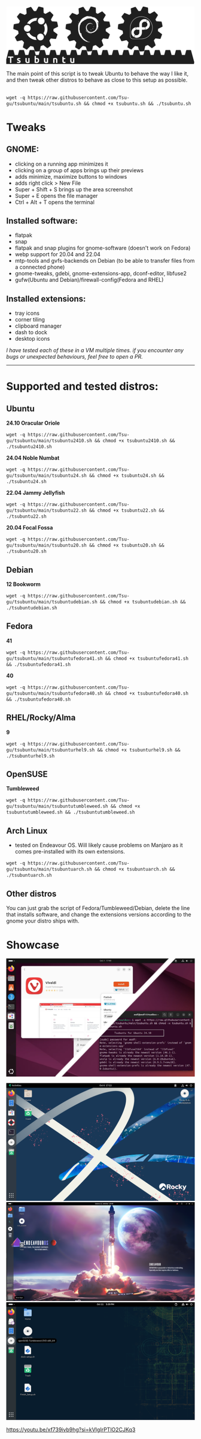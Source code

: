 ![logo](https://raw.githubusercontent.com/Tsu-gu/tsubuntu/main/tsubuntu-logo-fedora-debian-buntu.png)

The main point of this script is to tweak Ubuntu to behave the way I like it, and then tweak other distros to behave as close to this setup as possible. 

```
                                                    
wget -q https://raw.githubusercontent.com/Tsu-gu/tsubuntu/main/tsubuntu.sh && chmod +x tsubuntu.sh && ./tsubuntu.sh

```


# Tweaks

## GNOME: 
- clicking on a running app minimizes it
- clicking on a group of apps brings up their previews 
- adds minimize, maximize buttons to windows
- adds right click > New File
- Super + Shift + S brings up the area screenshot
- Super + E opens the file manager
- Ctrl + Alt + T opens the terminal
## Installed software:
- flatpak
- snap
- flatpak and snap plugins for gnome-software (doesn't work on Fedora)
- webp support for 20.04 and 22.04
- mtp-tools and gvfs-backends on Debian (to be able to transfer files from a connected phone)
- gnome-tweaks, gdebi, gnome-extensions-app, dconf-editor, libfuse2
- gufw(Ubuntu and Debian)/firewall-config(Fedora and RHEL)
## Installed extensions:
- tray icons
- corner tiling
- clipboard manager
- dash to dock
- desktop icons

_I have tested each of these in a VM multiple times. if you encounter any bugs or unexpected behaviours, feel free to open a PR._
* * *
# Supported and tested distros:

## Ubuntu
**24.10 Oracular Oriole** 

```
wget -q https://raw.githubusercontent.com/Tsu-gu/tsubuntu/main/tsubuntu2410.sh && chmod +x tsubuntu2410.sh && ./tsubuntu2410.sh
```

**24.04 Noble Numbat**

```
wget -q https://raw.githubusercontent.com/Tsu-gu/tsubuntu/main/tsubuntu24.sh && chmod +x tsubuntu24.sh && ./tsubuntu24.sh
```

**22.04 Jammy Jellyfish**

```
wget -q https://raw.githubusercontent.com/Tsu-gu/tsubuntu/main/tsubuntu22.sh && chmod +x tsubuntu22.sh && ./tsubuntu22.sh
```

**20.04 Focal Fossa**

```
wget -q https://raw.githubusercontent.com/Tsu-gu/tsubuntu/main/tsubuntu20.sh && chmod +x tsubuntu20.sh && ./tsubuntu20.sh
```

## Debian
**12 Bookworm**

```
wget -q https://raw.githubusercontent.com/Tsu-gu/tsubuntu/main/tsubuntudebian.sh && chmod +x tsubuntudebian.sh && ./tsubuntudebian.sh
```

## Fedora
**41** 

```
wget -q https://raw.githubusercontent.com/Tsu-gu/tsubuntu/main/tsubuntufedora41.sh && chmod +x tsubuntufedora41.sh && ./tsubuntufedora41.sh
```

**40**

```
wget -q https://raw.githubusercontent.com/Tsu-gu/tsubuntu/main/tsubuntufedora40.sh && chmod +x tsubuntufedora40.sh && ./tsubuntufedora40.sh
```

## RHEL/Rocky/Alma 

**9**

```
wget -q https://raw.githubusercontent.com/Tsu-gu/tsubuntu/main/tsubunturhel9.sh && chmod +x tsubunturhel9.sh && ./tsubunturhel9.sh
```

## OpenSUSE 

**Tumbleweed**

```
wget -q https://raw.githubusercontent.com/Tsu-gu/tsubuntu/main/tsubuntutumbleweed.sh && chmod +x tsubuntutumbleweed.sh && ./tsubuntutumbleweed.sh
```

## Arch Linux
- tested on Endeavour OS. Will likely cause problems on Manjaro as it comes pre-installed with its own extensions.
  
```
wget -q https://raw.githubusercontent.com/Tsu-gu/tsubuntu/main/tsubuntuarch.sh && chmod +x tsubuntuarch.sh && ./tsubuntuarch.sh

```

## Other distros

You can just grab the script of Fedora/Tumbleweed/Debian, delete the  line that installs software, and change the extensions versions according to the gnome your distro ships with. 




# Showcase
![screenshot1](https://raw.githubusercontent.com/Tsu-gu/tsubuntu/main/buntu.webp)

![screenshot2](https://raw.githubusercontent.com/Tsu-gu/tsubuntu/main/rocky.png)
![screenshot2](https://raw.githubusercontent.com/Tsu-gu/tsubuntu/main/EndeavourShowcase.png)
![screenshot2](https://raw.githubusercontent.com/Tsu-gu/tsubuntu/main/TumbleweedShowcase.png)


https://youtu.be/xf739ivb9hg?si=kVIgIrPTlO2CJKq3
